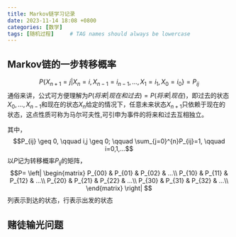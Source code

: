 ```yaml
---
title: Markov链学习记录
date: 2023-11-14 18:08 +0800
categories: [数学]
tags: [随机过程]     # TAG names should always be lowercase
---
```


## Markov链的一步转移概率
$$
P\{X_{n+1} = j | X_n = i, X_{n-1} = i_{n-1}, ... , X_1 = i_1, X_0 = i_0\} = P_{ij}
$$
通俗来讲，公式可方便理解为$P(将来|现在和过去) = P(将来|现在)$，即过去的状态$X_0, ..., X_{n-1}$和现在的状态$X_{n}$给定的情况下，任意未来状态$X_{n+1}$只依赖于现在的状态，这点性质可称为马尔可夫性,可引申为事件的将来和过去互相独立。

其中，
$$P_{ij} \geq 0, \qquad  i,j \geq 0; \qquad \sum_{j=0}^{n}P_{ij}=1, \qquad i=0,1,...$$
以$P$记为转移概率$P_{ij}$的矩阵，
$$P=
\left|
\begin{matrix}
P_{00} & P_{01} & P_{02} & ...\\
P_{10} & P_{11} & P_{12} & ...\\
P_{20} & P_{21} & P_{22} & ...\\
P_{30} & P_{31} & P_{32} & ...\\
\end{matrix}
\right|
$$
列表示到达的状态，行表示出发的状态
## 赌徒输光问题
